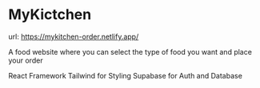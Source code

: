 # MyKictchen

url: https://mykitchen-order.netlify.app/

A food website where you can select the type of food you want and place your order 

React Framework
Tailwind for Styling
Supabase for Auth and Database
